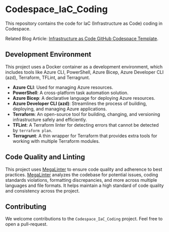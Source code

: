 # Codespace_IaC_Coding

This repository contains the code for IaC (Infrastructure as Code) coding in Codespace.

Related Blog Article: [Infrastructure as Code GitHub Codespace Template](https://luke.geek.nz/azure/iac-github-codespace/).

## Development Environment

This project uses a Docker container as a development environment, which includes tools like Azure CLI, PowerShell, Azure Bicep, Azure Developer CLI (azd), Terraform, TFLint, and Terragrunt.

- **Azure CLI**: Used for managing Azure resources.
- **PowerShell**: A cross-platform task automation solution.
- **Azure Bicep**: A declarative language for deploying Azure resources.
- **Azure Developer CLI (azd)**: Streamlines the process of building, deploying, and managing Azure applications.
- **Terraform**: An open-source tool for building, changing, and versioning infrastructure safely and efficiently.
- **TFLint**: A Terraform linter for detecting errors that cannot be detected by `terraform plan`.
- **Terragrunt**: A thin wrapper for Terraform that provides extra tools for working with multiple Terraform modules.

## Code Quality and Linting

This project uses [MegaLinter](https://megalinter.io/latest/) to ensure code quality and adherence to best practices. [MegaLinter](https://megalinter.io/latest/) analyzes the codebase for potential issues, coding standards violations, formatting discrepancies, and more across multiple languages and file formats. It helps maintain a high standard of code quality and consistency across the project.

## Contributing

We welcome contributions to the `Codespace_IaC_Coding` project. Feel free to open a pull-request.
